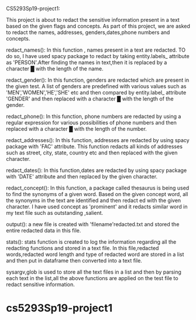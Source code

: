 CS5293Sp19-project1:

This project is about to redact the sensitive information present in a text based on the given flags and concepts. As part of this project, we are asked to redact the names, addresses,
genders,dates,phone numbers and concepts.

redact_names():
In this function , names present in a text are redacted. TO do so, I have used spacy package to redact by taking entity.labels_  attribute as 'PERSON'.After finding the names in text,then
it is replaced by a character █ with the length of the name.

redact_gender():
In this function, genders are redacted which are present in the given test. A list of genders are predefined with various values such as 'MEN','WOMEN','HE','SHE' etc and then compared by 
entity.label_ attribute 'GENDER' and then replaced with a character █ with the length of the gender.

redact_phone():
In this function, phone numbers are redacted by using a regular expression for various possibilities of phone numbers and then replaced with a character █ with the length of the number.

redact_addresses():
In this function, addresses are redacted by using spacy package with 'FAC' attribute. This function redacts all kinds of addresses such as street, city, state, country etc and then 
replaced with the given character.

redact_dates():
In this function,dates are redacted by using spacy package with 'DATE' attribute and then replaced by the given character.

redact_concept():
In this function, a package called thesaurus is being used to find the synonyms of a given word. Based on the given concept word, all the synonyms in the text are identified and then redact
ed with the given character. I have used concept as 'prominent' and it redacts similar word in my text file such as outstanding ,salient. 

output():
a new file is created with 'filename'redacted.txt and stored the entire redacted data in this file.

stats():
stats function is created to log the information regarding all the redacting functions and stored in a text file. In this file,redacted words,redacted word length and type of redacted word
are stored in a list and then put in dataframe then converted into a text file.


sysargv,glob is used to store all the text files in a list and then by parsing each text in the list,all the above functions are applied on the test file to redact sensitive information.









# cs5293Sp19-project1

